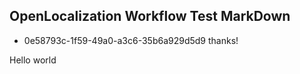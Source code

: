 ## OpenLocalization Workflow Test MarkDown
* 0e58793c-1f59-49a0-a3c6-35b6a929d5d9 
thanks!

Hello world
